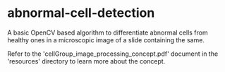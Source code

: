 # abnormal-cell-detection
A basic OpenCV based algorithm to differentiate abnormal cells from healthy ones in a microscopic image of a slide containing the same.

Refer to the 'cellGroup_image_processing_concept.pdf' document in the 'resources' directory to learn more about the concept.
